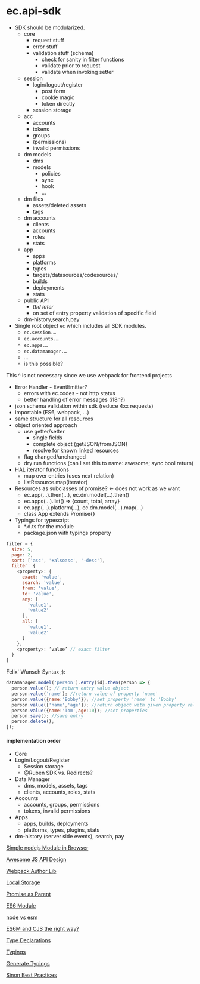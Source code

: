 # ec.api-sdk

* SDK should be modularized.
    * core
        * request stuff
        * error stuff
        * validation stuff (schema)
            * check for sanity in filter functions
            * validate prior to request
            * validate when invoking setter
    * session
        * login/logout/register
            * post form
            * cookie magic
            * token directly
        * session storage
    * acc
        * accounts
        * tokens
        * groups
        * (permissions)
        * invalid permissions
    * dm models
        * dms
        * models
            * policies
            * sync
            * hook
            * …
    * dm files
        * assets/deleted assets
        * tags
    * dm accounts
        * clients
        * accounts
        * roles
        * stats
    * app
        * apps
        * platforms
        * types
        * targets/datasources/codesources/
        * builds
        * deployments
        * stats
    * public API
        * *tbd later*
        * on set of entry property validation of specific field
    * dm-history,search,pay
* Single root object `ec` which includes all SDK modules.
    * `ec.session.…`
    * `ec.accounts.…`
    * `ec.apps.…`
    * `ec.datamanager.…`
    * …
    * is this possible?
    
This ^ is not necessary since we use webpack for frontend projects
    
* Error Handler - EventEmitter?
    * errors with ec.codes - not http status
    * better handling of error messages (i18n?)
* json schema validation within sdk (reduce 4xx requests)
* importable (ES6, webpack, …)
* same structure for all resources
* object oriented approach
    * use getter/setter
        * single fields
        * complete object (getJSON/fromJSON)
        * resolve for known linked resources
    * flag changed/unchanged
    * dry run functions (can I set this to name: awesome; sync bool return)
* HAL iterator functions
    * map over entries (uses next relation)
    * listResource.map(iterator)
* Resources as subclasses of promise? <- does not work as we want
    * ec.app(…).then(…), ec.dm.model(…).then()
    * ec.apps(…).list() => {count, total, array}
    * ec.app(…).platform(…), ec.dm.model(…).map(…)
    * class App extends Promise{}
* Typings for typescript
    * *.d.ts for the module
    * package.json with typings property


```js
filter = {
  size: 5,
  page: 2,
  sort: ['asc', '+alsoasc', '-desc'],
  filter: {
    <property>: {
      exact: 'value',
      search: 'value',
      from: 'value',
      to: 'value',
      any: [
        'value1',
        'value2'
      ],
      all: [
        'value1',
        'value2'
      ]
    },
    <property>: ‘value’ // exact filter
  }
}
```

Felix' Wunsch Syntax ;):

```js
datamanager.model('person').entry(id).then(person => {
  person.value(); // return entry value object
  person.value('name'); //return value of property 'name'
  person.value({name:'Bobby'}); //set property 'name' to 'Bobby'
  person.value(['name','age']); //return object with given property values => maybe not needed
  person.value({name:'Tom',age:10}); //set properties
  person.save(); //save entry
  person.delete();
});
```    


#### implementation order
* Core
* Login/Logout/Register
    * Session storage
    * @Ruben SDK vs. Redirects?
* Data Manager
    * dms, models, assets, tags
    * clients, accounts, roles, stats
* Accounts
    * accounts, groups, permissions
    * tokens, invalid permissions
* Apps
    * apps, builds, deployments
    * platforms, types, plugins, stats
* dm-history (server side events), search, pay

[Simple nodejs Module in Browser](http://www.richardrodger.com/2013/09/27/how-to-make-simple-node-js-modules-work-in-the-browser/#.WD2hsqLhA18)

[Awesome JS API Design](http://webstandardssherpa.com/reviews/secrets-of-awesome-javascript-api-design/)

[Webpack Author Lib](https://webpack.js.org/guides/author-libraries/)

[Local Storage](https://github.com/capaj/localstorage-polyfill)

[Promise as Parent](http://ibnrubaxa.blogspot.de/2014/07/how-to-inherit-native-promise.html)

[ES6 Module](http://www.2ality.com/2014/09/es6-modules-final.html)

[node vs esm](https://hackernoon.com/node-js-tc-39-and-modules-a1118aecf95e#.euc8pj782)

[ES6M and CJS the right way?](https://github.com/rollup/d3-jsnext/tree/0fcfe6e195f14c07d6b94f67e373e23f3da1cbbc)

[Type Declarations](https://www.typescriptlang.org/docs/handbook/declaration-files/introduction.html)

[Typings](https://medium.com/@mweststrate/how-to-create-strongly-typed-npm-modules-1e1bda23a7f4#.ag1swgmaw)

[Generate Typings](https://github.com/ConquestArrow/dtsmake)

[Sinon Best Practices](https://semaphoreci.com/community/tutorials/best-practices-for-spies-stubs-and-mocks-in-sinon-js)
